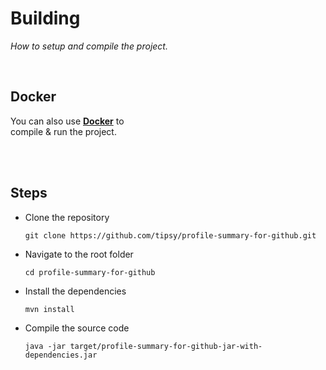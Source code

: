 
# Building

*How to setup and compile the project.*

<br>

## Docker

You can also use **[Docker]** to <br>
compile & run the project.

<br>
<br>

## Steps

-   Clone the repository

    ```shell
    git clone https://github.com/tipsy/profile-summary-for-github.git
    ```
    
-   Navigate to the root folder

    ```shell
    cd profile-summary-for-github
    ```
    
-   Install the dependencies

    ```shell
    mvn install
    ```
    
-   Compile the source code

    ```shell
    java -jar target/profile-summary-for-github-jar-with-dependencies.jar
    ```
    
<br>


<!----------------------------------------------------------------------------->

[Docker]: Docker.md

